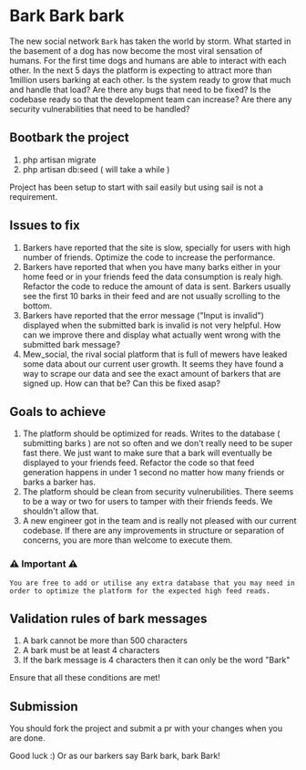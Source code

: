# Bark Bark bark

The new social network `Bark` has taken the world by storm. What started in the basement of a dog has now become the most viral sensation of humans.
For the first time dogs and humans are able to interact with each other. In the next 5 days the platform is expecting to attract more than 1million users
barking at each other. Is the system ready to grow that much and handle that load? Are there any bugs that need to be fixed? Is the codebase ready so that the development team can increase? Are there any security vulnerabilities that need to be handled?

## Bootbark the project

1. php artisan migrate
2. php artisan db:seed ( will take a while )

Project has been setup to start with sail easily but using sail is not a requirement.

## Issues to fix 

1. Barkers have reported that the site is slow, specially for users with high number of friends. Optimize the code to increase the performance.
2. Barkers have reported that when you have many barks either in your home feed or in your friends feed the data consumption is realy high. Refactor the code to reduce the amount of data is sent. Barkers usually see the first 10 barks in their feed and are not usually scrolling to the bottom.
3. Barkers have reported that the error message ("Input is invalid") displayed when the submitted bark is invalid is not very helpful. How can we improve there and display what actually went wrong with the submitted bark message?
4. Mew_social, the rival social platform that is full of mewers have leaked some data about our current user growth. It seems they have found a way to scrape our data and see the exact amount of barkers that are signed up. How can that be? Can this be fixed asap?

## Goals to achieve

1. The platform should be optimized for reads. Writes to the database ( submitting barks ) are not so often and we don't really need to be super fast there. We just want to make sure that a bark will eventually be displayed to your friends feed. 
Refactor the code so that feed generation happens in under 1 second no matter how many friends or barks a barker has.
2. The platform should be clean from security vulnerubilities. There seems to be a way or two for users to tamper with their friends feeds. We shouldn't allow that.
3. A new engineer got in the team and is really not pleased with our current codebase. If there are any improvements in structure or separation of concerns, you are more than welcome to execute them.

### ⚠️ Important ⚠️
```
You are free to add or utilise any extra database that you may need in order to optimize the platform for the expected high feed reads.
```

## Validation rules of bark messages

1. A bark cannot be more than 500 characters
2. A bark must be at least 4 characters
3. If the bark message is 4 characters then it can only be the word "Bark"

Ensure that all these conditions are met!


## Submission

You should fork the project and submit a pr with your changes when you are done.

Good luck :)
Or as our barkers say Bark bark, bark Bark!
